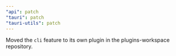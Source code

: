 ```yaml
---
"api": patch
"tauri": patch
"tauri-utils": patch
---
```


Moved the `cli` feature to its own plugin in the plugins-workspace repository.
